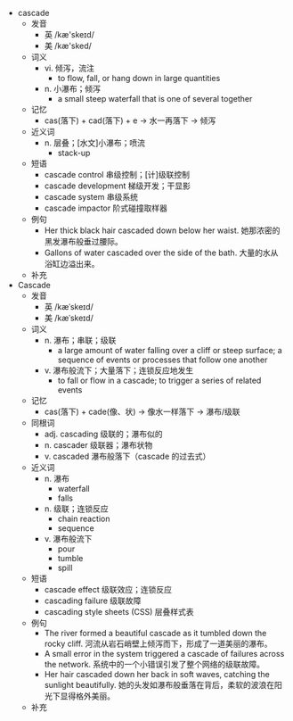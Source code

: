 - cascade
  - 发音
    - 英 /kæ'skeɪd/
    - 美 /kæ'sked/
  - 词义
    - vi. 倾泻，流注
      - to flow, fall, or hang down in large quantities
    - n. 小瀑布；倾泻
      - a small steep waterfall that is one of several together
  - 记忆
    - cas(落下) + cad(落下) + e → 水一再落下 → 倾泻
  - 近义词
    - n. 层叠；[水文]小瀑布；喷流
      - stack-up
  - 短语
    - cascade control 串级控制；[计]级联控制
    - cascade development 梯级开发；干显影
    - cascade system 串级系统
    - cascade impactor 阶式碰撞取样器
  - 例句
    - Her thick black hair cascaded down below her waist. 她那浓密的黑发瀑布般垂过腰际。
    - Gallons of water cascaded over the side of the bath. 大量的水从浴缸边溢出来。
  - 补充
- Cascade
  - 发音
    - 英 /kæˈskeɪd/
    - 美 /kæˈskeɪd/
  - 词义
    - n. 瀑布；串联；级联
      - a large amount of water falling over a cliff or steep surface; a sequence of events or processes that follow one another
    - v. 瀑布般流下；大量落下；连锁反应地发生
      - to fall or flow in a cascade; to trigger a series of related events
  - 记忆
    - cas(落下) + cade(像、状) → 像水一样落下 → 瀑布/级联
  - 同根词
    - adj. cascading 级联的；瀑布似的
    - n. cascader 级联器；瀑布状物
    - v. cascaded 瀑布般落下（cascade 的过去式）
  - 近义词
    - n. 瀑布
      - waterfall
      - falls
    - n. 级联；连锁反应
      - chain reaction
      - sequence
    - v. 瀑布般流下
      - pour
      - tumble
      - spill
  - 短语
    - cascade effect 级联效应；连锁反应
    - cascading failure 级联故障
    - cascading style sheets (CSS) 层叠样式表
  - 例句
    - The river formed a beautiful cascade as it tumbled down the rocky cliff. 河流从岩石峭壁上倾泻而下，形成了一道美丽的瀑布。
    - A small error in the system triggered a cascade of failures across the network. 系统中的一个小错误引发了整个网络的级联故障。
    - Her hair cascaded down her back in soft waves, catching the sunlight beautifully. 她的头发如瀑布般垂落在背后，柔软的波浪在阳光下显得格外美丽。
  - 补充
